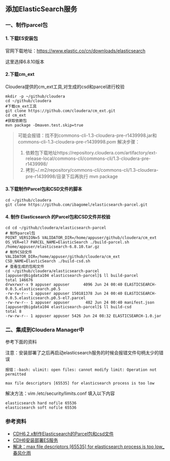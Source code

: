 ## 添加ElasticSearch服务

### 一、制作parcel包
#### 1. 下载ES安装包
官网下载地址：https://www.elastic.co/cn/downloads/elasticsearch

这里选择6.8.10版本

#### 2.下载cm_ext
Cloudera提供的cm_ext工具,对生成的csd和parcel进行校验
```
mkdir -p ~/github/cloudera
cd ~/github/cloudera
#下载cm_ext工具
git clone https://github.com/cloudera/cm_ext.git
cd cm_ext
#获取依赖包
mvn package -Dmaven.test.skip=true
```
> 可能会报错：找不到commons-cli-1.3-cloudera-pre-r1439998.jar和commons-cli-1.3-cloudera-pre-r1439998.pom
> 解决步骤：
> 1. 依赖包下载地址https://repository.cloudera.com/artifactory/ext-release-local/commons-cli/commons-cli/1.3-cloudera-pre-r1439998/
> 2. 拷到~/.m2/repository/commons-cli/commons-cli/1.3-cloudera-pre-r1439998/目录下后再执行 mvn package

#### 3.下载制作Parcel包和CSD文件的脚本
```
cd ~/github/cloudera
git clone https://github.com/ibagomel/elasticsearch-parcel.git
```
#### 4. 制作 Elasticsearch 的Parcel包和CSD文件并校验
```
cd cd ~/github/cloudera/elasticsearch-parcel
# 制作parcel包
POINT_VERSION=5 VALIDATOR_DIR=/home/appuser/github/cloudera/cm_ext OS_VER=el7 PARCEL_NAME=ElasticSearch ./build-parcel.sh /home/appuser/elasticsearch-6.8.10.tar.gz
# 制作CSD文件
VALIDATOR_DIR=/home/appuser/github/cloudera/cm_ext CSD_NAME=ElasticSearch ./build-csd.sh
# 查看生成的包和文件
cd ~/github/cloudera/elasticsearch-parcel
[appuser@bigdata104 elasticsearch-parcel]$ ll build-parcel
total 146676
drwxrwxr-x 9 appuser appuser      4096 Jun 24 00:40 ELASTICSEARCH-0.0.5.elasticsearch.p0.5
-rw-rw-r-- 1 appuser appuser 150181378 Jun 24 00:40 ELASTICSEARCH-0.0.5.elasticsearch.p0.5-el7.parcel
-rw-rw-r-- 1 appuser appuser       482 Jun 24 00:40 manifest.json
[appuser@bigdata104 elasticsearch-parcel]$ ll build-csd
total 8
-rw-rw-r-- 1 appuser appuser 5426 Jun 24 08:32 ELASTICSEARCH-1.0.jar
```

### 二、集成到Cloudera Manager中
参考下面的资料

注意：安装部署了之后再启动elasticsearch服务的时候会报错文件句柄太少的错误
```
报错：-bash: ulimit: open files: cannot modify limit: Operation not permitted

max file descriptors [65535] for elasticsearch process is too low
```

解决方法：vim /etc/security/limits.conf 填入以下内容
```
elasticsearch hard nofile 65536
elasticsearch soft nofile 65536
```

### 参考资料
- [CDH6.2.x制作Elasticsearch的Parcel包和csd文件](https://blog.csdn.net/weixin_38023225/article/details/106467548)
- [CDH6安装部署ES服务](https://blog.csdn.net/weixin_38023225/article/details/106468391)
- [解决：max file descriptors [65535] for elasticsearch process is too low_春风化雨](https://blog.csdn.net/jiahao1186/article/details/90235771])

